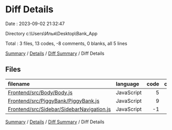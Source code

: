 # Diff Details

Date : 2023-09-02 21:32:47

Directory c:\\Users\\Илья\\Desktop\\Bank_App

Total : 3 files,  13 codes, -8 comments, 0 blanks, all 5 lines

[Summary](results.md) / [Details](details.md) / [Diff Summary](diff.md) / Diff Details

## Files
| filename | language | code | comment | blank | total |
| :--- | :--- | ---: | ---: | ---: | ---: |
| [Frontend/src/Body/Body.js](/Frontend/src/Body/Body.js) | JavaScript | 5 | 1 | 0 | 6 |
| [Frontend/src/PiggyBank/PiggyBank.js](/Frontend/src/PiggyBank/PiggyBank.js) | JavaScript | 9 | -9 | 0 | 0 |
| [Frontend/src/Sidebar/SidebarNavigation.js](/Frontend/src/Sidebar/SidebarNavigation.js) | JavaScript | -1 | 0 | 0 | -1 |

[Summary](results.md) / [Details](details.md) / [Diff Summary](diff.md) / Diff Details
